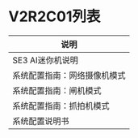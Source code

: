 # V2R2C01列表



| 说明                         |
| ---------------------------- |
| SE3 AI迷你机说明             |
| 系统配置指南：网络摄像机模式 |
| 系统配置指南：闸机模式       |
| 系统配置指南：抓拍机模式     |
| 系统配置说明书               |

